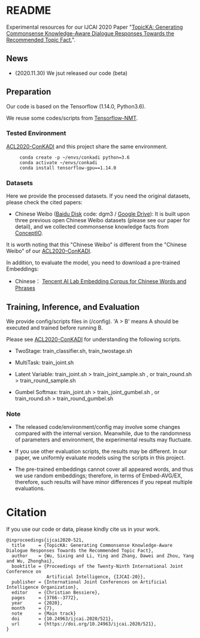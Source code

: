 # README

Experimental resources for our IJCAI 2020 Paper "[TopicKA: Generating Commonsense Knowledge-Aware Dialogue Responses Towards the Recommended Topic Fact.](https://www.ijcai.org/Proceedings/2020/521)".

## News

- (2020.11.30) We jsut released our code (beta)
## Preparation

Our code is based on the Tensorflow (1.14.0, Python3.6). 

We reuse some codes/scripts from [Tensorflow-NMT](https://github.com/tensorflow/nmt).

### Tested Environment

 [ACL2020-ConKADI](https://github.com/pku-orangecat/ACL2020-ConKADI) and this project share the same environment.

```
     conda create -p ~/envs/conkadi python=3.6
     conda activate ~/envs/conkadi 
     conda install tensorflow-gpu==1.14.0
``` 

### Datasets

Here we provide the processed datasets. If you need the original datasets, please check the cited papers:

- Chinese Weibo ([Baidu Disk](https://pan.baidu.com/s/1xudsxGRt8XauJfKBXO62LA) code: dgm3 / [Google Drive](https://drive.google.com/file/d/10Rzs0afMuP7TQV18EIBp4oXCGV1fGU0i/view?usp=sharing)): It is built upon three previous open Chinese Weibo datasets (please see our paper for detail), and we collected commonsense knowledge facts from [ConceptIO](http://www.conceptnet.io/).

It is worth noting that this "Chinese Weibo" is different from the "Chinese Weibo" of our [ACL2020-ConKADI](https://github.com/pku-orangecat/ACL2020-ConKADI).

In addition, to evaluate the model, you need to download a pre-trained Embeddings:
- Chinese： [Tencent AI Lab Embedding Corpus for Chinese Words and Phrases](https://ai.tencent.com/ailab/nlp/en/embedding.html)


    
  
## Training, Inference, and Evaluation
We provide config/scripts files in (/config). 'A > B' means A should be executed and trained before running B. 

Please see [ACL2020-ConKADI](https://github.com/pku-orangecat/ACL2020-ConKADI)  for understanding the following scripts.

- TwoStage:  train_classifier.sh, train_twostage.sh

- MultiTask: train_joint.sh

- Latent Variable: train_joint.sh > train_joint_sample.sh , or train_round.sh > train_round_sample.sh 

- Gumbel Softmax:  train_joint.sh > train_joint_gumbel.sh , or train_round.sh > train_round_gumbel.sh 

### Note

- The released code/environment/config may involve some changes compared with the internal version. Meanwhile, due to the randomness of parameters and environment, the experimental results may fluctuate.

- If you use other evaluation scripts, the results may be different. In our paper, we uniformly evaluate models using the scripts in this project.

- The pre-trained embeddings cannot cover all appeared words, and thus we use random embeddings; therefore, in terms of Embed-AVG/EX, therefore, such results will have minor differences if you repeat multiple evaluations.


# Citation

If you use our code or data, please kindly cite us in your work.

```
@inproceedings{ijcai2020-521,
  title     = {TopicKA: Generating Commonsense Knowledge-Aware Dialogue Responses Towards the Recommended Topic Fact},
  author    = {Wu, Sixing and Li, Ying and Zhang, Dawei and Zhou, Yang and Wu, Zhonghai},
  booktitle = {Proceedings of the Twenty-Ninth International Joint Conference on
               Artificial Intelligence, {IJCAI-20}},
  publisher = {International Joint Conferences on Artificial Intelligence Organization},             
  editor    = {Christian Bessiere},	
  pages     = {3766--3772},
  year      = {2020},
  month     = {7},
  note      = {Main track}
  doi       = {10.24963/ijcai.2020/521},
  url       = {https://doi.org/10.24963/ijcai.2020/521},
}

```